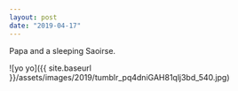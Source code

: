 ```yaml
---
layout: post
date: "2019-04-17"
---
```


Papa and a sleeping Saoirse.

![yo yo]({{ site.baseurl }}/assets/images/2019/tumblr_pq4dniGAH81qlj3bd_540.jpg)
